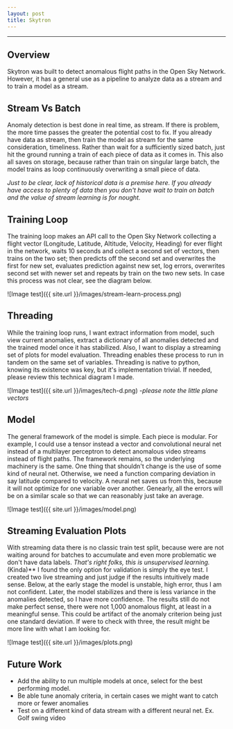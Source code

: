 ```yaml
---
layout: post
title: Skytron
---
```

***
## Overview
Skytron was built to detect anomalous flight paths in the Open Sky Network. However, it has a general use as a pipeline to analyze data as a stream and to train a model as a stream.

## Stream Vs Batch
Anomaly detection is best done in real time, as stream. If there is problem, the more time passes the greater the potential cost to fix. If you already have data as stream, then train the model as stream for the same consideration, timeliness. Rather than wait for a sufficiently sized batch, just hit the ground running a train of each piece of data as it comes in. This also all saves on storage, because rather than train on singular large batch, the model trains as loop continuously overwriting a small piece of data.

_Just to be clear, lack of historical data is a premise here. If you already have access to plenty of data then you don't have wait to train on batch and the value of stream learning is for nought._

## Training Loop
The training loop makes an API call to the Open Sky Network collecting a flight vector (Longitude, Latitude, Altitude, Velocity, Heading) for ever flight in the network, waits 10 seconds and collect a second set of vectors, then trains on the two set; then predicts off the second set and overwrites the first for new set, evaluates prediction against new set, log errors, overwrites second set with newer set and repeats by train on the two new sets. In case this process was not clear, see the diagram below.

![Image test]({{ site.url }}/images/stream-learn-process.png)


## Threading
While the training loop runs, I want extract information from model, such view current anomalies, extract a dictionary of all anomalies detected and the trained model once it has stabilized. Also, I want to  display a streaming set of plots for model evaluation. Threading enables these process to run in tandem on the same set of variables.  Threading is native to python, knowing its existence was key, but it's implementation trivial. If needed, please review this technical diagram I made.

![Image test]({{ site.url }}/images/tech-d.png)
_-please note the little plane vectors_

## Model
The general framework of the model is simple. Each piece is modular. For example, I could use a tensor instead a vector and convolutional neural net instead of a multilayer perceptron to detect anomalous video streams instead of flight paths. The framework remains, so the underlying machinery is the same. One thing that shouldn't change is the use of some kind of neural net. Otherwise, we need a function comparing  deviation in say latitude compared to velocity. A neural net saves us from this, because it will not optimize for one variable over another. Genearly, all the errors will be on a similar scale so that we can reasonably just take an average.

![Image test]({{ site.url }}/images/model.png)


## Streaming Evaluation Plots
With streaming data there is no classic train test split, because were are not waiting around for batches to accumulate and even more problematic we don't have data labels. _That's right folks, this is unsupervised learning._(Kinda)**  I found the only option for validation is simply the eye test. I created two live streaming and just judge if the results intuitively made sense. Below, at the early stage the model is unstable, high error, thus I am not confident. Later, the model stabilizes and there is less variance in the anomalies detected, so I have more confidence. The results still do not make perfect sense, there were not 1,000 anomalous flight, at least in a meaningful sense. This could be artifact of the anomaly criterion being just one standard deviation. If were to check with three, the result might be more line with what I am looking for.

![Image test]({{ site.url }}/images/plots.png)

## Future Work
* Add the ability to run multiple models at once, select for the best performing model.
* Be able tune anomaly criteria, in certain cases we might want to catch more or fewer anomalies
* Test on a different kind of data stream with a different neural net. Ex. Golf swing video
